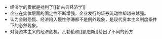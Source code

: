 - 经济学的贡献是批判了[[新古典经济学]]
- 企业在实体层面的固定性不断增强，企业发行的证券流动性却越来越强。
- 认为金融恐慌、经济陷入慢性停滞都不是例外现象，是现代资本主义制度条件下的必然现象。
- 对待资本主义的经济危机，凡勃伦和[[凯恩斯]]给出了不同的药方
